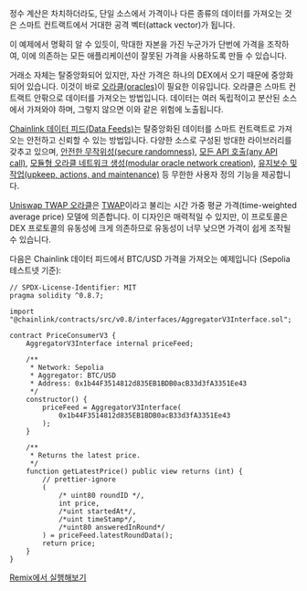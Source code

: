 정수 계산은 차치하더라도, 단일 소스에서 가격이나 다른 종류의 데이터를 가져오는 것은 스마트 컨트랙트에서 거대한 공격 벡터(attack vector)가 됩니다.

이 예제에서 명확히 알 수 있듯이, 막대한 자본을 가진 누군가가 단번에 가격을 조작하여, 이에 의존하는 모든 애플리케이션이 잘못된 가격을 사용하도록 만들 수 있습니다.

거래소 자체는 탈중앙화되어 있지만, 자산 가격은 하나의 DEX에서 오기 때문에 중앙화되어 있습니다. 이것이 바로 [오라클(oracles)](https://betterprogramming.pub/what-is-a-blockchain-oracle-f5ccab8dbd72?source=friends_link&sk=d921a38466df8a9176ed8dd767d8c77d)이 필요한 이유입니다. 오라클은 스마트 컨트랙트 안팎으로 데이터를 가져오는 방법입니다. 데이터는 여러 독립적이고 분산된 소스에서 가져와야 하며, 그렇지 않으면 이와 같은 위험에 노출됩니다.

[Chainlink 데이터 피드(Data Feeds)](https://docs.chain.link/docs/get-the-latest-price)는 탈중앙화된 데이터를 스마트 컨트랙트로 가져오는 안전하고 신뢰할 수 있는 방법입니다. 다양한 소스로 구성된 방대한 라이브러리를 갖추고 있으며, [안전한 무작위성(secure randomness)](https://docs.chain.link/docs/chainlink-vrf), [모든 API 호출(any API call)](https://docs.chain.link/docs/make-a-http-get-request), [모듈형 오라클 네트워크 생성(modular oracle network creation)](https://docs.chain.link/docs/architecture-decentralized-model), [유지보수 및 작업(upkeep, actions, and maintenance)](https://docs.chain.link/docs/kovan-keeper-network-beta) 등 무한한 사용자 정의 기능을 제공합니다.

[Uniswap TWAP 오라클](https://docs.uniswap.org/contracts/v2/concepts/core-concepts/oracles)은 [TWAP](https://en.wikipedia.org/wiki/Time-weighted_average_price#)이라고 불리는 시간 가중 평균 가격(time-weighted average price) 모델에 의존합니다. 이 디자인은 매력적일 수 있지만, 이 프로토콜은 DEX 프로토콜의 유동성에 크게 의존하므로 유동성이 너무 낮으면 가격이 쉽게 조작될 수 있습니다.

다음은 Chainlink 데이터 피드에서 BTC/USD 가격을 가져오는 예제입니다 (Sepolia 테스트넷 기준):

```
// SPDX-License-Identifier: MIT
pragma solidity ^0.8.7;

import "@chainlink/contracts/src/v0.8/interfaces/AggregatorV3Interface.sol";

contract PriceConsumerV3 {
    AggregatorV3Interface internal priceFeed;

    /**
     * Network: Sepolia
     * Aggregator: BTC/USD
     * Address: 0x1b44F3514812d835EB1BDB0acB33d3fA3351Ee43
     */
    constructor() {
        priceFeed = AggregatorV3Interface(
            0x1b44F3514812d835EB1BDB0acB33d3fA3351Ee43
        );
    }

    /**
     * Returns the latest price.
     */
    function getLatestPrice() public view returns (int) {
        // prettier-ignore
        (
            /* uint80 roundID */,
            int price,
            /*uint startedAt*/,
            /*uint timeStamp*/,
            /*uint80 answeredInRound*/
        ) = priceFeed.latestRoundData();
        return price;
    }
}
```

[Remix에서 실행해보기](https://remix.ethereum.org/#url=https://docs.chain.link/samples/PriceFeeds/PriceConsumerV3.sol)

